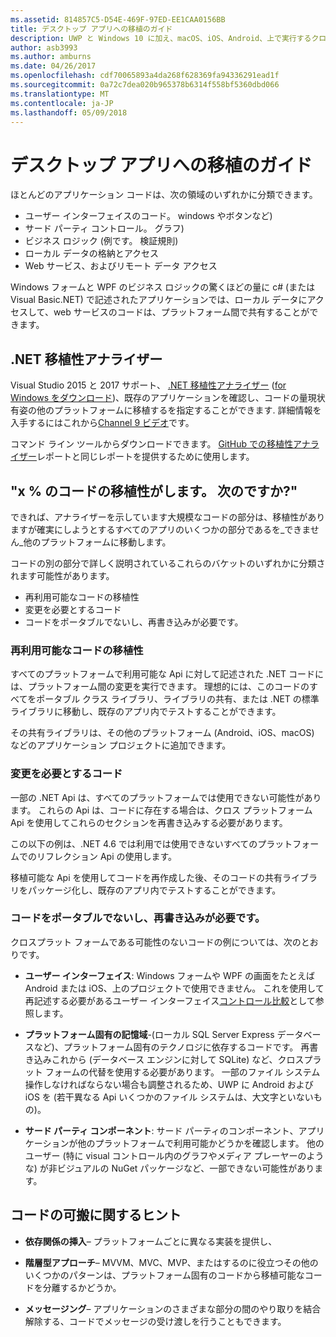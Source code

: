 ```yaml
---
ms.assetid: 814857C5-D54E-469F-97ED-EE1CAA0156BB
title: デスクトップ アプリへの移植のガイド
description: UWP と Windows 10 に加え、macOS、iOS、Android、上で実行するクロスプラット フォーム アプリを作成するには、既存の Windows フォームや WPF アプリを分離する方法の簡単な説明。
author: asb3993
ms.author: amburns
ms.date: 04/26/2017
ms.openlocfilehash: cdf70065893a4da268f628369fa94336291ead1f
ms.sourcegitcommit: 0a72c7dea020b965378b6314f558bf5360dbd066
ms.translationtype: MT
ms.contentlocale: ja-JP
ms.lasthandoff: 05/09/2018
---
```

# <a name="desktop-app-porting-guidance"></a>デスクトップ アプリへの移植のガイド

ほとんどのアプリケーション コードは、次の領域のいずれかに分類できます。

* ユーザー インターフェイスのコード。 windows やボタンなど)
* サード パーティ コントロール。 グラフ)
* ビジネス ロジック (例です。 検証規則)
* ローカル データの格納とアクセス
* Web サービス、およびリモート データ アクセス

Windows フォームと WPF のビジネス ロジックの驚くほどの量に c# (または Visual Basic.NET) で記述されたアプリケーションでは、ローカル データにアクセスして、web サービスのコードは、プラットフォーム間で共有することができます。

## <a name="net-portability-analyzer"></a>.NET 移植性アナライザー

Visual Studio 2015 と 2017 サポート、 [.NET 移植性アナライザー](https://docs.microsoft.com/en-us/dotnet/articles/standard/portability-analyzer) ([for Windows をダウンロード](https://marketplace.visualstudio.com/items?itemName=ConnieYau.NETPortabilityAnalyzer))、既存のアプリケーションを確認し、コードの量現状有姿の他のプラットフォームに移植するを指定することができます. 詳細情報を入手するにはこれから[Channel 9 ビデオ](https://channel9.msdn.com/Blogs/Seth-Juarez/A-Brief-Look-at-the-NET-Portability-Analyzer)です。

コマンド ライン ツールからダウンロードできます。 [GitHub での移植性アナライザー](https://github.com/Microsoft/dotnet-apiport)レポートと同じレポートを提供するために使用します。

## <a name="x-of-my-code-is-portable-what-next"></a>"x % のコードの移植性がします。 次のですか?"

できれば、アナライザーを示しています大規模なコードの部分は、移植性がありますが確実にしようとするすべてのアプリのいくつかの部分であるを_できません_他のプラットフォームに移動します。

コードの別の部分で詳しく説明されているこれらのバケットのいずれかに分類されます可能性があります。

* 再利用可能なコードの移植性
* 変更を必要とするコード
* コードをポータブルでないし、再書き込みが必要です。

### <a name="re-useable-portable-code"></a>再利用可能なコードの移植性

すべてのプラットフォームで利用可能な Api に対して記述された .NET コードには、プラットフォーム間の変更を実行できます。 理想的には、このコードのすべてをポータブル クラス ライブラリ、ライブラリの共有、または .NET の標準ライブラリに移動し、既存のアプリ内でテストすることができます。

その共有ライブラリは、その他のプラットフォーム (Android、iOS、macOS) などのアプリケーション プロジェクトに追加できます。

### <a name="code-that-requires-changes"></a>変更を必要とするコード

一部の .NET Api は、すべてのプラットフォームでは使用できない可能性があります。 これらの Api は、コードに存在する場合は、クロス プラットフォーム Api を使用してこれらのセクションを再書き込みする必要があります。

この以下の例は、.NET 4.6 では利用では使用できないすべてのプラットフォームでのリフレクション Api の使用します。

移植可能な Api を使用してコードを再作成した後、そのコードの共有ライブラリをパッケージ化し、既存のアプリ内でテストすることができます。

### <a name="code-that-isnt-portable-and-requires-a-re-write"></a>コードをポータブルでないし、再書き込みが必要です。

クロスプラット フォームである可能性のないコードの例については、次のとおりです。

- **ユーザー インターフェイス**: Windows フォームや WPF の画面をたとえば Android または iOS、上のプロジェクトで使用できません。 これを使用して再記述する必要があるユーザー インターフェイス[コントロール比較](~/cross-platform/desktop/controls/index.md)として参照します。

- **プラットフォーム固有の記憶域**-(ローカル SQL Server Express データベースなど)、プラットフォーム固有のテクノロジに依存するコードです。 再書き込みこれから (データベース エンジンに対して SQLite) など、クロスプラット フォームの代替を使用する必要があります。
一部のファイル システム操作しなければならない場合も調整されるため、UWP に Android および iOS を (若干異なる Api いくつかのファイル システムは、大文字といないもの)。

- **サード パーティ コンポーネント**: サード パーティのコンポーネント、アプリケーションが他のプラットフォームで利用可能かどうかを確認します。 他のユーザー (特に visual コントロール内のグラフやメディア プレーヤーのような) が非ビジュアルの NuGet パッケージなど、一部できない可能性があります。

## <a name="tips-for-making-code-portable"></a>コードの可搬に関するヒント

- **依存関係の挿入**– プラットフォームごとに異なる実装を提供し、

- **階層型アプローチ**– MVVM、MVC、MVP、またはするのに役立つその他のいくつかのパターンは、プラットフォーム固有のコードから移植可能なコードを分離するかどうか。

- **メッセージング**– アプリケーションのさまざまな部分の間のやり取りを結合解除する、コードでメッセージの受け渡しを行うこともできます。

